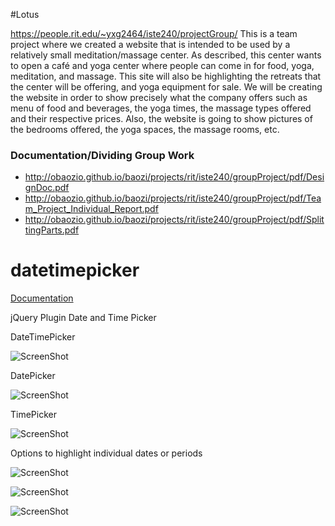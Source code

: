 #Lotus
<!-- http://obaozio.github.io/baozi/projects/rit/iste240/groupProject/index.php GitHub Pages do NOT support php pages -->
https://people.rit.edu/~yxg2464/iste240/projectGroup/
This is a team project where we created a website that is intended to be used by a relatively small meditation/massage center. As described, this center wants to open a café and yoga center where people can come in for food, yoga, meditation, and massage. This site will also be highlighting the retreats that the center will be offering, and yoga equipment for sale. We will be creating the website in order to show precisely what the company offers such as menu of food and beverages, the yoga times, the massage types offered and their respective prices. Also, the website is going to show pictures of the bedrooms offered, the yoga spaces, the massage rooms, etc.


### Documentation/Dividing Group Work
- http://obaozio.github.io/baozi/projects/rit/iste240/groupProject/pdf/DesignDoc.pdf
- http://obaozio.github.io/baozi/projects/rit/iste240/groupProject/pdf/Team_Project_Individual_Report.pdf
- http://obaozio.github.io/baozi/projects/rit/iste240/groupProject/pdf/SplittingParts.pdf



# datetimepicker
[Documentation][doc]


jQuery Plugin Date and Time Picker

DateTimePicker

![ScreenShot](https://raw.github.com/xdan/datetimepicker/master/screen/1.png)

DatePicker

![ScreenShot](https://raw.github.com/xdan/datetimepicker/master/screen/2.png)

TimePicker

![ScreenShot](https://raw.github.com/xdan/datetimepicker/master/screen/3.png)

Options to highlight individual dates or periods

![ScreenShot](https://raw.github.com/Mingpao/datetimepicker/master/screen/4.png)

![ScreenShot](https://raw.github.com/Mingpao/datetimepicker/master/screen/5.png)

![ScreenShot](https://raw.github.com/Mingpao/datetimepicker/master/screen/6.png)

[doc]: http://xdsoft.net/jqplugins/datetimepicker/
